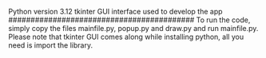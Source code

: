 Python version 3.12
tkinter GUI interface used to develop the app
##########################################
To run the code, simply copy the files mainfile.py, popup.py and draw.py and run mainfile.py.
Please note that tkinter GUI comes along while installing python, all you need is import the library.
